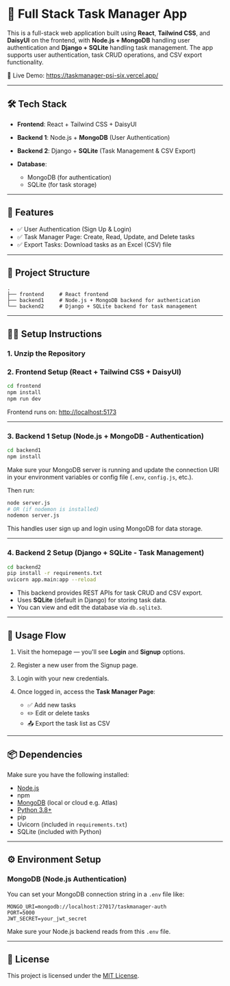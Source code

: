 # 📝 Full Stack Task Manager App

This is a full-stack web application built using **React**, **Tailwind CSS**, and **DaisyUI** on the frontend, with **Node.js + MongoDB** handling user authentication and **Django + SQLite** handling task management. The app supports user authentication, task CRUD operations, and CSV export functionality.

🔗 Live Demo: https://taskmanager-psi-six.vercel.app/

---

## 🛠️ Tech Stack

* **Frontend**: React + Tailwind CSS + DaisyUI
* **Backend 1**: Node.js + **MongoDB** (User Authentication)
* **Backend 2**: Django + **SQLite** (Task Management & CSV Export)
* **Database**:

  * MongoDB (for authentication)
  * SQLite (for task storage)

---

## 🚀 Features

* ✅ User Authentication (Sign Up & Login)
* ✅ Task Manager Page: Create, Read, Update, and Delete tasks
* ✅ Export Tasks: Download tasks as an Excel (CSV) file

---

## 📂 Project Structure

```
.
├── frontend     # React frontend
├── backend1     # Node.js + MongoDB backend for authentication
└── backend2     # Django + SQLite backend for task management
```

---

## 🧑‍💻 Setup Instructions

### 1. Unzip the Repository

### 2. Frontend Setup (React + Tailwind CSS + DaisyUI)

```bash
cd frontend
npm install
npm run dev
```

Frontend runs on: [http://localhost:5173](http://localhost:5173)

---

### 3. Backend 1 Setup (Node.js + MongoDB - Authentication)

```bash
cd backend1
npm install
```

Make sure your MongoDB server is running and update the connection URI in your environment variables or config file (`.env`, `config.js`, etc.).

Then run:

```bash
node server.js
# OR (if nodemon is installed)
nodemon server.js
```

This handles user sign up and login using MongoDB for data storage.

---

### 4. Backend 2 Setup (Django + SQLite - Task Management)

```bash
cd backend2
pip install -r requirements.txt
uvicorn app.main:app --reload
```

* This backend provides REST APIs for task CRUD and CSV export.
* Uses **SQLite** (default in Django) for storing task data.
* You can view and edit the database via `db.sqlite3`.

---

## 🔑 Usage Flow

1. Visit the homepage — you'll see **Login** and **Signup** options.
2. Register a new user from the Signup page.
3. Login with your new credentials.
4. Once logged in, access the **Task Manager Page**:

   * ✅ Add new tasks
   * ✏️ Edit or delete tasks
   * 📤 Export the task list as CSV

---

## 📦 Dependencies

Make sure you have the following installed:

* [Node.js](https://nodejs.org/)
* npm
* [MongoDB](https://www.mongodb.com/) (local or cloud e.g. Atlas)
* [Python 3.8+](https://www.python.org/)
* pip
* Uvicorn (included in `requirements.txt`)
* SQLite (included with Python)

---

## ⚙️ Environment Setup

### MongoDB (Node.js Authentication)

You can set your MongoDB connection string in a `.env` file like:

```
MONGO_URI=mongodb://localhost:27017/taskmanager-auth
PORT=5000
JWT_SECRET=your_jwt_secret
```

Make sure your Node.js backend reads from this `.env` file.

---

## 📃 License

This project is licensed under the [MIT License](LICENSE).


